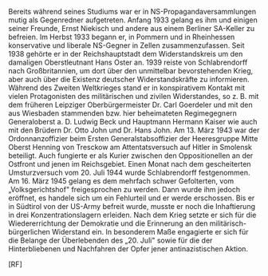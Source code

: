 Bereits während seines Studiums war er in NS-Propagandaversammlungen
mutig als Gegenredner aufgetreten. Anfang 1933 gelang es ihm und einigen
seiner Freunde, Ernst Niekisch und andere aus einem Berliner SA-Keller
zu befreien. Im Herbst 1933 begann er, in Pommern und in Rheinhessen
konservative und liberale NS-Gegner in Zellen zusammenzufassen. Seit
1938 gehörte er in der Reichshauptstadt dem Widerstandskreis um den
damaligen Oberstleutnant Hans Oster an. 1939 reiste von Schlabrendorff
nach Großbritannien, um dort über den unmittelbar bevorstehenden Krieg,
aber auch über die Existenz deutscher Widerstandskräfte zu informieren.
Während des Zweiten Weltkrieges stand er in konspirativem Kontakt mit
vielen Protagonisten des militärischen und zivilen Widerstandes, so z.
B. mit dem früheren Leipziger Oberbürgermeister Dr. Carl Goerdeler und
mit den aus Wiesbaden stammenden bzw. hier beheimateten Regimegegnern
Generaloberst a. D. Ludwig Beck und Hauptmann Hermann Kaiser wie auch
mit den Brüdern Dr. Otto John und Dr. Hans John. Am 13. März 1943 war
der Ordonnanzoffizier beim Ersten Generalstabsoffizier der Heeresgruppe
Mitte Oberst Henning von Tresckow am Attentatsversuch auf Hitler in
Smolensk beteiligt. Auch fungierte er als Kurier zwischen den
Oppositionellen an der Ostfront und jenen im Reichsgebiet. Einen Monat
nach dem gescheiterten Umsturzversuch vom 20. Juli 1944 wurde
Schlabrendorff festgenommen. Am 16. März 1945 gelang es dem mehrfach
schwer Gefolterten, vom „Volksgerichtshof" freigesprochen zu werden.
Dann wurde ihm jedoch eröffnet, es handele sich um ein Fehlurteil und er
werde erschossen. Bis er in Südtirol von der US-Army befreit wurde,
musste er noch die Inhaftierung in drei Konzentrationslagern erleiden.
Nach dem Krieg setzte er sich für die Wiedererrichtung der Demokratie
und die Erinnerung an den militärisch-bürgerlichen Widerstand ein. In
besonderem Maße engagierte er sich für die Belange der Überlebenden des
„20. Juli" sowie für die der Hinterbliebenen und Nachfahren der Opfer
jener antinazistischen Aktion.

\[RF\]
